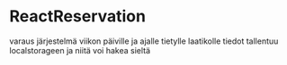 # ReactReservation



varaus järjestelmä viikon päiville ja ajalle tietylle laatikolle
tiedot tallentuu localstorageen ja niitä voi hakea sieltä


